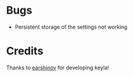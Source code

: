 # Bugs

* Persistent storage of the settings not working

# Credits

Thanks to [earshinov](https://code.google.com/u/118440115795580119173/#) for developing keyla!